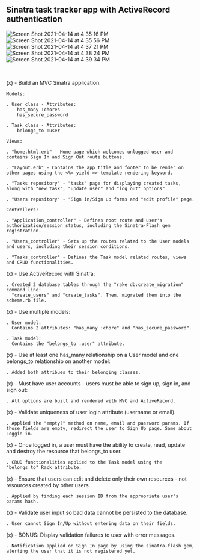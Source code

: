 <h2>Sinatra task tracker app with ActiveRecord authentication</h2>


![Screen Shot 2021-04-14 at 4 35 16 PM](https://user-images.githubusercontent.com/28878478/114776171-2b02be80-9d40-11eb-9edb-ce417547a703.png)
![Screen Shot 2021-04-14 at 4 35 56 PM](https://user-images.githubusercontent.com/28878478/114776248-440b6f80-9d40-11eb-82c9-b934b5e18cb4.png)
![Screen Shot 2021-04-14 at 4 37 21 PM](https://user-images.githubusercontent.com/28878478/114776327-59809980-9d40-11eb-8f7d-4c689e38e674.png)
![Screen Shot 2021-04-14 at 4 38 24 PM](https://user-images.githubusercontent.com/28878478/114776337-5c7b8a00-9d40-11eb-9866-dc4c3b6d7d58.png)
![Screen Shot 2021-04-14 at 4 39 34 PM](https://user-images.githubusercontent.com/28878478/114776339-5f767a80-9d40-11eb-9978-e20f2eca2182.png)

<br />
    
(x) - Build an MVC Sinatra application.

    Models: 

    . User class - Attributes: 
        has_many :chores
        has_secure_password

    . Task class - Attributes:
        belongs_to :user

    Views: 
      
    . "home.html.erb" - Home page which welcomes unlogged user and contains Sign In and Sign Out route buttons.
      
    . "Layout.erb" - Contains the app title and footer to be render on other pages using the <%= yield => template rendering keyword.

    . "Tasks repository" - "tasks" page for displaying created tasks, along with "new task", "update user" and "log out" options".

    . "Users repository" - "Sign in/Sign up forms and "edit profile" page.

    Controllers:

    . "Application_controller" - Defines root route and user's authorization/session status, including the Sinatra-Flash gem registration.

    . "Users_controller" - Sets up the routes related to the User models and users, including their session conditions.
    
    . "Tasks_controller" - Defines the Task model related routes, views and CRUD functionalities.
    

(x) - Use ActiveRecord with Sinatra:

    . Created 2 database tables through the "rake db:create_migration" command line: 
      "create_users" and "create_tasks". Then, migrated them into the schema.rb file.
      

(x) - Use multiple models:

    . User model:
      Contains 2 attributes: "has_many :chore" and "has_secure_password".

    . Task model:
      Contains the "belongs_to :user" attribute.
      

(x) - Use at least one has_many relationship on a User model and one belongs_to relationship on another model:

    . Added both attribues to their belonging classes.
    

(x) - Must have user accounts - users must be able to sign up, sign in, and sign out:

    . All options are built and rendered with MVC and ActiveRecord.
    

(x) - Validate uniqueness of user login attribute (username or email).

    . Applied the "empty?" method on name, email and password params. If those fields are empty, redirect the user to Sign Up page. Same about Loggin in.
    

(x) - Once logged in, a user must have the ability to create, read, update and destroy the resource that belongs_to user.

    . CRUD functionalities applied to the Task model using the "belongs_to" Rack attribute.
    

(x) - Ensure that users can edit and delete only their own resources - not resources created by other users.

    . Applied by finding each session ID from the appropriate user's params hash.
    

(x) - Validate user input so bad data cannot be persisted to the database.

    . User cannot Sign In/Up without entering data on their fields.
    

(x) - BONUS: Display validation failures to user with error messages. 

    . Notification applied on Sign In page by using the sinatra-flash gem, alerting the user that it is not registered yet.
    
    
    
    
     






    

    
      
       
    













